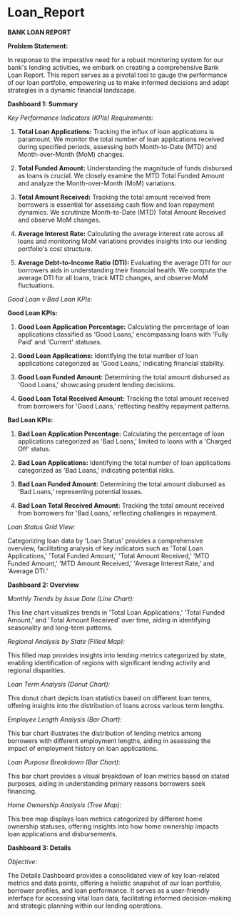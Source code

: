 # Loan_Report

**BANK LOAN REPORT**

**Problem Statement:**

In response to the imperative need for a robust monitoring system for our bank's lending activities, we embark on creating a comprehensive Bank Loan Report. This report serves as a pivotal tool to gauge the performance of our loan portfolio, empowering us to make informed decisions and adapt strategies in a dynamic financial landscape.

**Dashboard 1: Summary**

*Key Performance Indicators (KPIs) Requirements:*

1. **Total Loan Applications:** Tracking the influx of loan applications is paramount. We monitor the total number of loan applications received during specified periods, assessing both Month-to-Date (MTD) and Month-over-Month (MoM) changes.
  
2. **Total Funded Amount:** Understanding the magnitude of funds disbursed as loans is crucial. We closely examine the MTD Total Funded Amount and analyze the Month-over-Month (MoM) variations.
  
3. **Total Amount Received:** Tracking the total amount received from borrowers is essential for assessing cash flow and loan repayment dynamics. We scrutinize Month-to-Date (MTD) Total Amount Received and observe MoM changes.
  
4. **Average Interest Rate:** Calculating the average interest rate across all loans and monitoring MoM variations provides insights into our lending portfolio's cost structure.
  
5. **Average Debt-to-Income Ratio (DTI):** Evaluating the average DTI for our borrowers aids in understanding their financial health. We compute the average DTI for all loans, track MTD changes, and observe MoM fluctuations.

*Good Loan v Bad Loan KPIs:*

**Good Loan KPIs:**

1. **Good Loan Application Percentage:** Calculating the percentage of loan applications classified as 'Good Loans,' encompassing loans with 'Fully Paid' and 'Current' statuses.
  
2. **Good Loan Applications:** Identifying the total number of loan applications categorized as 'Good Loans,' indicating financial stability.
  
3. **Good Loan Funded Amount:** Determining the total amount disbursed as 'Good Loans,' showcasing prudent lending decisions.
  
4. **Good Loan Total Received Amount:** Tracking the total amount received from borrowers for 'Good Loans,' reflecting healthy repayment patterns.

**Bad Loan KPIs:**

1. **Bad Loan Application Percentage:** Calculating the percentage of loan applications categorized as 'Bad Loans,' limited to loans with a 'Charged Off' status.
  
2. **Bad Loan Applications:** Identifying the total number of loan applications categorized as 'Bad Loans,' indicating potential risks.
  
3. **Bad Loan Funded Amount:** Determining the total amount disbursed as 'Bad Loans,' representing potential losses.
  
4. **Bad Loan Total Received Amount:** Tracking the total amount received from borrowers for 'Bad Loans,' reflecting challenges in repayment.

*Loan Status Grid View:*

Categorizing loan data by 'Loan Status' provides a comprehensive overview, facilitating analysis of key indicators such as 'Total Loan Applications,' 'Total Funded Amount,' 'Total Amount Received,' 'MTD Funded Amount,' 'MTD Amount Received,' 'Average Interest Rate,' and 'Average DTI.'

**Dashboard 2: Overview**

*Monthly Trends by Issue Date (Line Chart):*

This line chart visualizes trends in 'Total Loan Applications,' 'Total Funded Amount,' and 'Total Amount Received' over time, aiding in identifying seasonality and long-term patterns.

*Regional Analysis by State (Filled Map):*

This filled map provides insights into lending metrics categorized by state, enabling identification of regions with significant lending activity and regional disparities.

*Loan Term Analysis (Donut Chart):*

This donut chart depicts loan statistics based on different loan terms, offering insights into the distribution of loans across various term lengths.

*Employee Length Analysis (Bar Chart):*

This bar chart illustrates the distribution of lending metrics among borrowers with different employment lengths, aiding in assessing the impact of employment history on loan applications.

*Loan Purpose Breakdown (Bar Chart):*

This bar chart provides a visual breakdown of loan metrics based on stated purposes, aiding in understanding primary reasons borrowers seek financing.

*Home Ownership Analysis (Tree Map):*

This tree map displays loan metrics categorized by different home ownership statuses, offering insights into how home ownership impacts loan applications and disbursements.

**Dashboard 3: Details**

*Objective:*

The Details Dashboard provides a consolidated view of key loan-related metrics and data points, offering a holistic snapshot of our loan portfolio, borrower profiles, and loan performance. It serves as a user-friendly interface for accessing vital loan data, facilitating informed decision-making and strategic planning within our lending operations.
